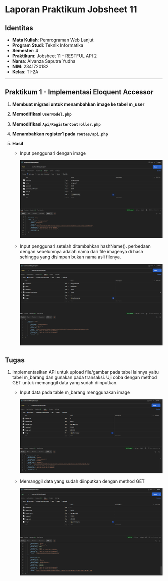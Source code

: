 # Laporan Praktikum Jobsheet 11

## Identitas

- **Mata Kuliah**: Pemrograman Web Lanjut  
- **Program Studi**: Teknik Informatika  
- **Semester**: 4  
- **Praktikum**: Jobsheet 11 – RESTFUL API 2
- **Nama**: Alvanza Saputra Yudha  
- **NIM**: 2341720182  
- **Kelas**: TI-2A  

---

## Praktikum 1 -  Implementasi Eloquent Accessor

1. **Membuat migrasi untuk menambahkan image ke tabel m_user**
2. **Memodifikasi `UserModel.php`**
3. **Memodifikasi `Api/RegisterController.php`**
4. **Menambahkan register1 pada `routes/api.php`**
5. **Hasil**

    - Input pengguna4 dengan image

        ![alt text](images/image.png)

    - Input pengguna4 setelah ditambahkan hashName(). perbedaan dengan sebelumnya adalah nama dari file imagenya di hash sehingga yang disimpan bukan nama asli filenya.

        ![alt text](images/image-1.png)

## Tugas

1. Implementasikan API untuk upload file/gambar pada tabel lainnya yaitu tabel m_barang dan gunakan pada transaksi. Uji coba dengan method GET untuk memanggil data yang sudah diinputkan.

    - Input data pada table m_barang menggunakan image

        ![alt text](images/image-3.png)

    - Memanggil data yang sudah diinputkan dengan method GET 

        ![alt text](images/image-4.png)
